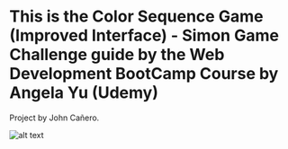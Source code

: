 # This is the Color Sequence Game (Improved Interface) - Simon Game Challenge guide by the Web Development BootCamp Course by Angela Yu (Udemy)

Project by John Cañero.

![alt text](/images/)
